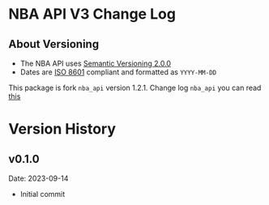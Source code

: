 # NBA API V3 Change Log

## About Versioning

- The NBA API uses [Semantic Versioning 2.0.0](https://semver.org/)
- Dates are [ISO 8601](https://en.wikipedia.org/wiki/ISO_8601) compliant and formatted as `YYYY-MM-DD`

This package is fork `nba_api` version 1.2.1. Change log `nba_api` you can read [this](https://github.com/swar/nba_api/blob/master/CHANGELOG.MD)

# Version History

## v0.1.0

Date: 2023-09-14

- Initial commit
